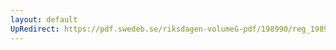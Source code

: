 ```yaml
---
layout: default
UpRedirect: https://pdf.swedeb.se/riksdagen-volumeG-pdf/198990/reg_198990__reg_04/reg_198990__reg_04_0085.pdf
---
```

